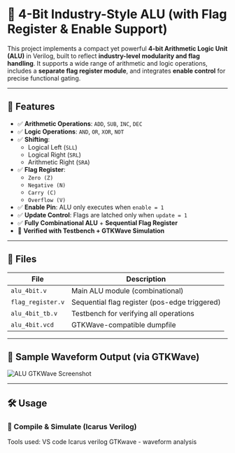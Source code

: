 # 🧠 4-Bit Industry-Style ALU (with Flag Register & Enable Support)

This project implements a compact yet powerful **4-bit Arithmetic Logic Unit (ALU)** in Verilog, built to reflect **industry-level modularity and flag handling**. It supports a wide range of arithmetic and logic operations, includes a **separate flag register module**, and integrates **enable control** for precise functional gating.

---

## 🚀 Features

- ✅ **Arithmetic Operations**: `ADD`, `SUB`, `INC`, `DEC`
- ✅ **Logic Operations**: `AND`, `OR`, `XOR`, `NOT`
- ✅ **Shifting**:
  - Logical Left (`SLL`)
  - Logical Right (`SRL`)
  - Arithmetic Right (`SRA`)
- ✅ **Flag Register**:
  - `Zero (Z)`
  - `Negative (N)`
  - `Carry (C)`
  - `Overflow (V)`
- ✅ **Enable Pin**: ALU only executes when `enable = 1`
- ✅ **Update Control**: Flags are latched only when `update = 1`
- ✅ **Fully Combinational ALU** + **Sequential Flag Register**
- 🧪 **Verified with Testbench + GTKWave Simulation**

---

## 📂 Files

| File | Description |
|------|-------------|
| `alu_4bit.v` | Main ALU module (combinational) |
| `flag_register.v` | Sequential flag register (pos-edge triggered) |
| `alu_4bit_tb.v` | Testbench for verifying all operations |
| `alu_4bit.vcd` | GTKWave-compatible dumpfile |

---

## 🧪 Sample Waveform Output (via GTKWave)

![ALU GTKWave Screenshot](docs/4bit_ALU.png) <!-- Optional if you include a waveform screenshot -->

---

## 🛠️ Usage

### 🧾 Compile & Simulate (Icarus Verilog)

Tools used:
VS code
Icarus verilog
GTKwave - waveform analysis
